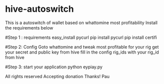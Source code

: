 # hive-autoswitch

This is a autoswitch of wallet based on whattomine most profitability
Install the requirements below

#Step 1 : requirements
easy_install pycurl
pip install pycurl
pip install certifi

#Step 2: Config
Goto whattomine and tweak most profitable for your rig
get your secret and public key from hive
fill in the config rig_ids with your rig_id from hive

#Step 3: start your application
python eypiay.py


All rights reserved
Accepting donation
Thanks!
Pau
